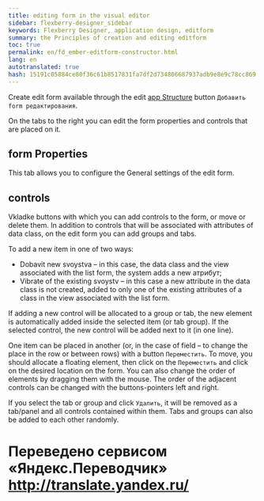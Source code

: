 ```yaml
--- 
title: editing form in the visual editor 
sidebar: flexberry-designer_sidebar 
keywords: Flexberry Designer, application design, editform 
summary: the Principles of creation and editing editform 
toc: true 
permalink: en/fd_ember-editform-constructor.html 
lang: en 
autotranslated: true 
hash: 15191c05884ce80f36c61b8517831fa7df2d734806687937adb9e8e9c78cc869 
--- 
```


Create edit form available through the edit [app Structure](fd_structure_all_forms.html) button `Добавить form редактирования`. 

On the tabs to the right you can edit the form properties and controls that are placed on it. 

## form Properties 

This tab allows you to configure the General settings of the edit form. 

## controls 

Vkladke buttons with which you can add controls to the form, or move or delete them. In addition to controls that will be associated with attributes of data class, on the edit form you can add groups and tabs. 

To add a new item in one of two ways: 

* Dobavit new svoystva – in this case, the data class and the view associated with the list form, the system adds a new атрибут; 
* Vibrate of the existing svoystv – in this case a new attribute in the data class is not created, added to only one of the existing attributes of a class in the view associated with the list form. 

If adding a new control will be allocated to a group or tab, the new element is automatically added inside the selected item (or tab group). If the selected control, the new control will be added next to it (in one line). 

One item can be placed in another (or, in the case of field – to change the place in the row or between rows) with a button `Переместить`. To move, you should allocate a floating element, then click on the `Переместить` and click on the desired location on the form. You can also change the order of elements by dragging them with the mouse. The order of the adjacent controls can be changed with the buttons-pointers left and right. 

If you select the tab or group and click `Удалить`, it will be removed as a tab/panel and all controls contained within them. Tabs and groups can also be added to each other randomly. 



 # Переведено сервисом «Яндекс.Переводчик» http://translate.yandex.ru/